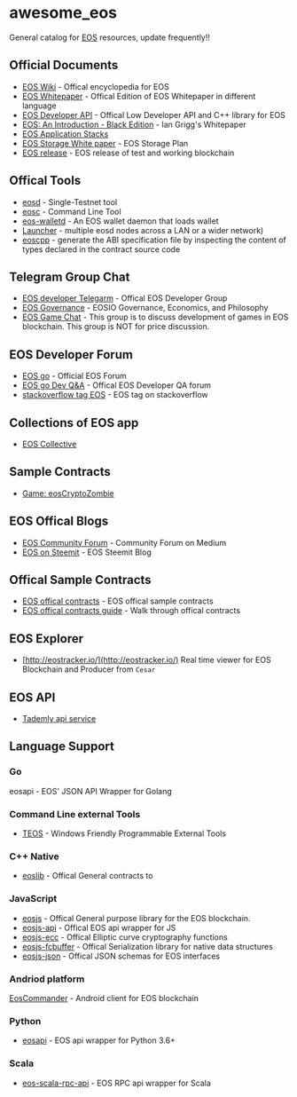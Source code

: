 # awesome_eos
General catalog for [EOS](https://github.com/EOSIO/eos) resources, update frequently!!


## Official Documents
- [EOS Wiki](https://github.com/EOSIO/eos/wiki) - Offical encyclopedia for EOS
- [EOS Whitepaper](https://github.com/EOSIO/Documentation) - Offical Edition of EOS Whitepaper in different language
- [EOS Developer API](https://eosio.github.io/eos/) - Offical Low Developer API and C++ library for EOS 
- [EOS: An Introduction - Black Edition](http://iang.org/papers/EOS_An_Introduction-BLACK-EDITION.pdf) - Ian Grigg's Whitepaper 
- [EOS Application Stacks](https://steemit.com/eos/@eosio/introducing-eos-io-application-stack)
- [EOS Storage White paper](https://github.com/EOSIO/Documentation/raw/master/EOS.IO%20Storage.pdf) - EOS Storage Plan
- [EOS release](https://github.com/EOSIO/eos/wiki/Releases) - EOS release of test and working blockchain

## Offical Tools 
- [eosd](https://github.com/eosio/eos/wiki/Programs-&-Tools#eosd) - Single-Testnet tool 
- [eosc](https://github.com/eosio/eos/wiki/Programs-&-Tools#eosc) - Command Line Tool 
- [eos-walletd](https://github.com/eosio/eos/wiki/Programs-&-Tools#eos-walletd) - An EOS wallet daemon that loads wallet 
- [Launcher](https://github.com/eosio/eos/wiki/Programs-&-Tools#launcher) - multiple eosd nodes across a LAN or a wider network)
- [eoscpp](https://github.com/eosio/eos/wiki/Programs-&-Tools#eoscpp) - generate the ABI specification file by inspecting the content of types declared in the contract source code

## Telegram Group Chat
- [EOS developer Telegarm](https://t.me/joinchat/EgOVjkPktgfUS3kt14FStw) - Offical EOS Developer Group
- [EOS Governance](https://t.me/EOSGov) - EOSIO Governance, Economics, and Philosophy
- [EOS Game Chat](https://t.me/EosGameDevelopers) - This group is to discuss development of games in EOS blockchain.
This group is NOT for price discussion.

## EOS Developer Forum
- [EOS go](http://forums.eosgo.io/) - Official EOS Forum
- [EOS go Dev Q&A](http://forums.eosgo.io/categories/q-a-for-developers) - Offical EOS Developer QA forum
- [stackoverflow tag EOS](https://stackoverflow.com/questions/tagged/eos) - EOS tag on stackoverflow

## Collections of EOS app
- [EOS Collective](https://eoscollective.org/)
## Sample Contracts
- [Game: eosCryptoZombie](https://github.com/ludvigkratz/eosCryptoZombie)

## EOS Offical Blogs
- [EOS Community Forum](https://medium.com/@eosforumorg) - Community Forum on Medium
- [EOS on Steemit](https://steemit.com/@eosio) - EOS Steemit Blog 


 ## Offical Sample Contracts
 - [EOS offical contracts](https://github.com/EOSIO/eos/tree/master/contracts) - EOS offical sample contracts
 - [EOS offical contracts guide](https://github.com/eosio/eos/wiki/Tutorials) - Walk through offical contracts

## EOS Explorer
- [http://eostracker.io/](http://eostracker.io/) Real time viewer for EOS Blockchain and Producer from `Cesar`

## EOS API
 - [Tademly api service](https://github.com/Tandemly/eos-api-service) 

 
## Language Support 
### Go
eosapi - EOS' JSON API Wrapper for Golang

### Command Line external Tools
 - [TEOS](https://github.com/tokenika/teos) - Windows Friendly Programmable External Tools

### C++ Native
- [eoslib](https://github.com/EOSIO/eos/tree/b5207a1b47efa0bf739b92b8c6b126cc9fd58d5b/contracts) - Offical General contracts to 

### JavaScript 
- [eosjs](https://github.com/EOSIO/eosjs) - Offical General purpose library for the EOS blockchain. 
- [eosjs-api](https://github.com/EOSIO/eosjs) - Offical EOS api wrapper for JS 
- [eosjs-ecc](https://github.com/EOSIO/eosjs-ecc) - Offical Elliptic curve cryptography functions 
- [eosjs-fcbuffer](https://github.com/EOSIO/eosjs-ecc) - Offical Serialization library for native data structures 
- [eosjs-json](https://github.com/EOSIO/eosjs-json) - Offical JSON schemas for EOS interfaces 


### Andriod platform
[EosCommander](https://github.com/mithrilcoin-io/EosCommander) - Android client for EOS blockchain


### Python 
- [eosapi](https://github.com/Netherdrake/py-eos-api) - EOS api wrapper for Python 3.6+ 

### Scala 
- [eos-scala-rpc-api](https://github.com/nsjames/EOS-Scala-RPC-API) - EOS RPC api wrapper for Scala

